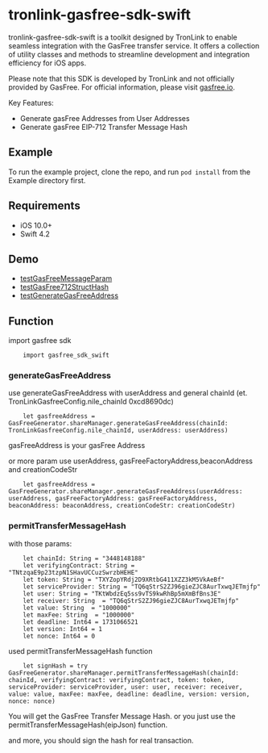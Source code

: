 # tronlink-gasfree-sdk-swift

tronlink-gasfree-sdk-swift is a toolkit designed by TronLink to enable seamless integration with the GasFree transfer service. It offers a collection of utility classes and methods to streamline development and integration efficiency for iOS apps.

Please note that this SDK is developed by TronLink and not officially provided by GasFree. For official information, please visit [gasfree.io](https://gasfree.io).

Key Features:
- Generate gasFree Addresses from User Addresses
- Generate gasFree EIP-712 Transfer Message Hash

## Example

To run the example project, clone the repo, and run `pod install` from the Example directory first.

## Requirements

- iOS 10.0+
- Swift 4.2

## Demo

- [testGasFreeMessageParam](./Example/Tests/Tests.swift)
- [testGasFree712StructHash](./Example/Tests/Tests.swift)
- [testGenerateGasFreeAddress](./Example/Tests/Tests.swift)

## Function 
import gasfree sdk 
```
    import gasfree_sdk_swift
```
### generateGasFreeAddress

use generateGasFreeAddress with userAddress and general chainId (et. TronLinkGasfreeConfig.nile_chainId 0xcd8690dc)
```
    let gasfreeAddress = GasFreeGenerator.shareManager.generateGasFreeAddress(chainId: TronLinkGasfreeConfig.nile_chainId, userAddress: userAddress)
```
gasFreeAddress is your gasFree Address

or more param
use userAddress, gasFreeFactoryAddress,beaconAddress and creationCodeStr
```
    let gasfreeAddress = GasFreeGenerator.shareManager.generateGasFreeAddress(userAddress: userAddress, gasFreeFactoryAddress: gasFreeFactoryAddress, beaconAddress: beaconAddress, creationCodeStr: creationCodeStr)
```

### permitTransferMessageHash

with those params:
```
    let chainId: String = "3448148188"
    let verifyingContract: String = "TNtzqaE9p23tzpN1SHavUCCuzSwrzbHEHE"
    let token: String = "TXYZopYRdj2D9XRtbG411XZZ3kM5VkAeBf"
    let serviceProvider: String = "TQ6qStrS2ZJ96gieZJC8AurTxwqJETmjfp"
    let user: String = "TKtWbdzEq5ss9vTS9kwRhBp5mXmBfBns3E"
    let receiver: String  = "TQ6qStrS2ZJ96gieZJC8AurTxwqJETmjfp"
    let value: String  = "1000000"
    let maxFee: String  = "1000000"
    let deadline: Int64 = 1731066521
    let version: Int64 = 1
    let nonce: Int64 = 0
```
used permitTransferMessageHash function
```
    let signHash = try GasFreeGenerator.shareManager.permitTransferMessageHash(chainId: chainId, verifyingContract: verifyingContract, token: token, serviceProvider: serviceProvider, user: user, receiver: receiver, value: value, maxFee: maxFee, deadline: deadline, version: version, nonce: nonce)
```
You will get the GasFree Transfer Message Hash.
or you just use the permitTransferMessageHash(eipJson) function.

and more, you should sign the hash for real transaction.


